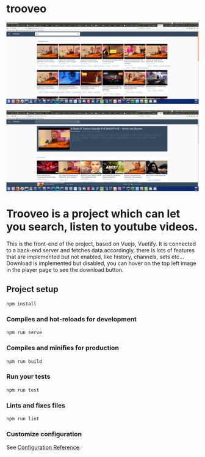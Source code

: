 # trooveo
![](screenshots/Screenshot%201.png)



![](screenshots/Screenshot%202.png)
# Trooveo is a project which can let you search, listen to youtube videos.
This is the front-end of the project, based on Vuejs, Vuetify.
It is connected to a back-end server and fetches data accordingly, there is lots of features that are implemented but not enabled, like history, channels, sets etc...
Download is implemented but disabled, you can hover on the top left image in the player page to see the download button.

## Project setup
```
npm install
```

### Compiles and hot-reloads for development
```
npm run serve
```

### Compiles and minifies for production
```
npm run build
```

### Run your tests
```
npm run test
```

### Lints and fixes files
```
npm run lint
```

### Customize configuration
See [Configuration Reference](https://cli.vuejs.org/config/).
